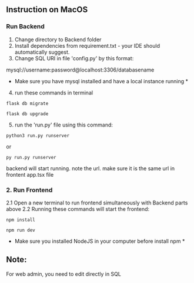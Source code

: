 ## Instruction on MacOS

### Run Backend
1. Change directory to Backend folder
2. Install dependencies from requirement.txt - your IDE should automatically suggest.
3. Change SQL URI in file 'config.py' by this format: 

mysql://username:password@localhost:3306/databasename

* Make sure you have mysql installed and have a local instance running *

4. run these commands in terminal

`flask db migrate`

`flask db upgrade`

5. run the 'run.py' file using this command:

`python3 run.py runserver`

or 

`py run.py runserver`

backend will start running. note the url. make sure it is the same url in frontent app.tsx file

### 2. Run Frontend
   2.1 Open a new terminal to run frontend simultaneously with Backend parts above
   2.2 Running these commands will start the frontend:

`npm install`

`npm run dev`

* Make sure you installed NodeJS in your computer before install npm * 

## Note:
For web admin, you need to edit directly in SQL
